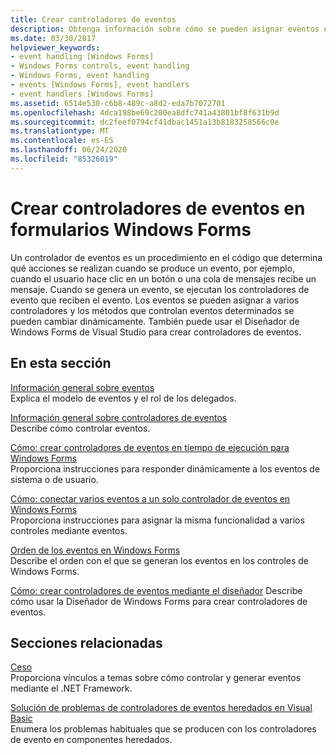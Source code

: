 ```yaml
---
title: Crear controladores de eventos
description: Obtenga información sobre cómo se pueden asignar eventos en Windows Forms a varios controladores y cómo se pueden cambiar dinámicamente los métodos que controlan eventos concretos.
ms.date: 03/30/2017
helpviewer_keywords:
- event handling [Windows Forms]
- Windows Forms controls, event handling
- Windows Forms, event handling
- events [Windows Forms], event handlers
- event handlers [Windows Forms]
ms.assetid: 6514e530-c6b8-489c-a8d2-eda7b7072701
ms.openlocfilehash: 4dca198be69c200ea8dfc741a43801bf8f631b9d
ms.sourcegitcommit: dc2feef0794cf41dbac1451a13b8183258566c0e
ms.translationtype: MT
ms.contentlocale: es-ES
ms.lasthandoff: 06/24/2020
ms.locfileid: "85326019"
---
```

# <a name="creating-event-handlers-in-windows-forms"></a>Crear controladores de eventos en formularios Windows Forms

Un controlador de eventos es un procedimiento en el código que determina qué acciones se realizan cuando se produce un evento, por ejemplo, cuando el usuario hace clic en un botón o una cola de mensajes recibe un mensaje. Cuando se genera un evento, se ejecutan los controladores de evento que reciben el evento. Los eventos se pueden asignar a varios controladores y los métodos que controlan eventos determinados se pueden cambiar dinámicamente. También puede usar el Diseñador de Windows Forms de Visual Studio para crear controladores de eventos.

## <a name="in-this-section"></a>En esta sección

 [Información general sobre eventos](events-overview-windows-forms.md)\
 Explica el modelo de eventos y el rol de los delegados.

 [Información general sobre controladores de eventos](event-handlers-overview-windows-forms.md)\
 Describe cómo controlar eventos.

 [Cómo: crear controladores de eventos en tiempo de ejecución para Windows Forms](how-to-create-event-handlers-at-run-time-for-windows-forms.md)\
 Proporciona instrucciones para responder dinámicamente a los eventos de sistema o de usuario.

 [Cómo: conectar varios eventos a un solo controlador de eventos en Windows Forms](how-to-connect-multiple-events-to-a-single-event-handler-in-windows-forms.md)\
 Proporciona instrucciones para asignar la misma funcionalidad a varios controles mediante eventos.

 [Orden de los eventos en Windows Forms](order-of-events-in-windows-forms.md)\
 Describe el orden con el que se generan los eventos en los controles de Windows Forms.

 [Cómo: crear controladores de eventos mediante el diseñador](https://docs.microsoft.com/previous-versions/visualstudio/visual-studio-2010/zwwsdtbk(v=vs.100)) Describe cómo usar la Diseñador de Windows Forms para crear controladores de eventos.

## <a name="related-sections"></a>Secciones relacionadas

 [Ceso](../../standard/events/index.md)\
 Proporciona vínculos a temas sobre cómo controlar y generar eventos mediante el .NET Framework.

 [Solución de problemas de controladores de eventos heredados en Visual Basic](../../visual-basic/programming-guide/language-features/events/troubleshooting-inherited-event-handlers.md)\
 Enumera los problemas habituales que se producen con los controladores de evento en componentes heredados.
